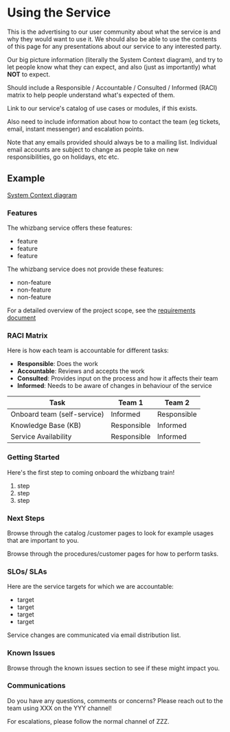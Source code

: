 # Using the Service
This is the advertising to our user community about what the service is and why they would want to use it.
We should also be able to use the contents of this page for any presentations about our service to any interested party.

Our big picture information (literally the System Context diagram), and try to
let people know what they can expect, and also (just as importantly) what **NOT** to expect.

Should include a Responsible / Accountable / Consulted / Informed (RACI) matrix to help people understand what's expected of them.

Link to our service's catalog of use cases or modules, if this exists. 

Also need to include information about how to contact the team (eg tickets, email, instant messenger) and escalation points.

Note that any emails provided should always be to a mailing list. Individual email accounts are subject to change as people take on new
responsibilities, go on holidays, etc etc.

## Example

[System Context diagram](system_context.png) 


### Features
The whizbang service offers these features:

* feature
* feature
* feature

The whizbang service does not provide these features:

* non-feature
* non-feature
* non-feature

For a detailed overview of the project scope, see the [requirements document](xxx)

### RACI Matrix
Here is how each team is accountable for different tasks:

* **Responsible**: Does the work
* **Accountable**: Reviews and accepts the work
* **Consulted**: Provides input on the process and how it affects their team
* **Informed**: Needs to be aware of changes in behaviour of the service

Task | Team 1 | Team 2
| --- | --- | --- |
Onboard team (self-service) | Informed | Responsible |
Knowledge Base (KB) | Responsible | Informed |
Service Availability | Responsible | Informed |

### Getting Started

Here's the first step to coming onboard the whizbang train!

1. step
1. step
1. step

### Next Steps
Browse through the catalog /customer pages to look for example usages that are important to you.

Browse through the procedures/customer pages for how to perform tasks.

### SLOs/ SLAs
Here are the service targets for which we are accountable:

* target
* target
* target
* target

Service changes are communicated via email distribution list.

### Known Issues
Browse through the known issues section to see if these might impact you.

### Communications
Do you have any questions, comments or concerns? Please reach out to the team using XXX on the YYY channel!

For escalations, please follow the normal channel of ZZZ.


